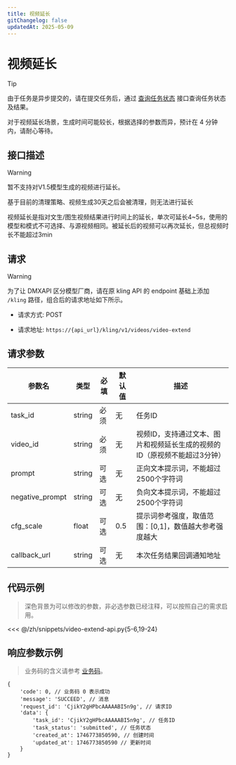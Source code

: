 ```yaml
---
title: 视频延长
gitChangelog: false
updatedAt: 2025-05-09
---
```



# 视频延长

> [!TIP]
> 由于任务是异步提交的，请在提交任务后，通过 [查询任务状态](/zh/models/kling/api/query-api.md) 接口查询任务状态及结果。
>
> 对于视频延长场景，生成时间可能较长，根据选择的参数而异，预计在 4 分钟内，请耐心等待。

## 接口描述

> [!WARNING]
> 暂不支持对V1.5模型生成的视频进行延长。
>
> 基于目前的清理策略、视频生成30天之后会被清理，则无法进行延长

视频延长是指对文生/图生视频结果进行时间上的延长，单次可延长4~5s，使用的模型和模式不可选择、与源视频相同。被延长后的视频可以再次延长，但总视频时长不能超过3min

## 请求

> [!WARNING]
> 为了让 DMXAPI 区分模型厂商，请在原 kling API 的 endpoint 基础上添加 `/kling` 路径，组合后的请求地址如下所示。

- 请求方式: POST

- 请求地址: `https://{api_url}/kling/v1/videos/video-extend`

## 请求参数

| 参数名 | 类型 | 必填 | 默认值 | 描述 |
|--------|------|------|--------|------|
| task_id | string | 必须 | 无 | 任务ID |
| video_id | string | 必须 | 无 | 视频ID，支持通过文本、图片和视频延长生成的视频的ID（原视频不能超过3分钟） |
| prompt | string | 可选 | 无 | 正向文本提示词，不能超过2500个字符词 |
| negative_prompt | string | 可选 | 无 | 负向文本提示词，不能超过2500个字符词 |
| cfg_scale | float | 可选 | 0.5 | 提示词参考强度，取值范围：[0,1]，数值越大参考强度越大 |
| callback_url | string | 可选 | 无 | 本次任务结果回调通知地址 |

## 代码示例

> 深色背景为可以修改的参数，非必选参数已经注释，可以按照自己的需求启用。

<<< @/zh/snippets/video-extend-api.py{5-6,19-24}

## 响应参数示例

> 业务码的含义请参考 [业务码](/zh/models/kling/api/business-code.md)。

```
{
	'code': 0, // 业务码 0 表示成功
	'message': 'SUCCEED', // 消息
	'request_id': 'CjikY2gHPbcAAAAABI5n9g', // 请求ID
	'data': {
		'task_id': 'CjikY2gHPbcAAAAABI5n9g', // 任务ID
		'task_status': 'submitted', // 任务状态
		'created_at': 1746773850590, // 创建时间
		'updated_at': 1746773850590 // 更新时间
	}
}
```



